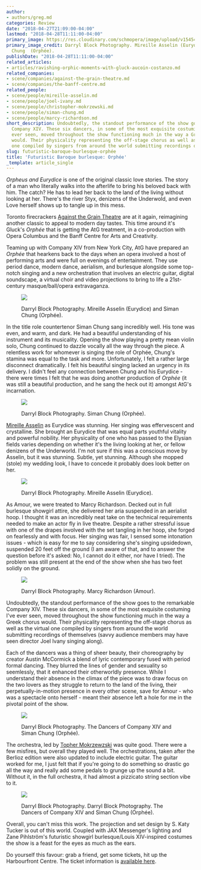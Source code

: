 ```yaml
---
author:
- authors/greg.md
categories: Review
date: "2018-04-27T21:09:00-04:00"
lastmod: "2018-04-28T11:11:00-04:00"
primary_image: https://res.cloudinary.com/schmopera/image/upload/v1545409169/media/webhook-uploads/1524877647023/sqORPHEE_1236.jpg.jpg
primary_image_credit: Darryl Block Photography. Mireille Asselin (Eurydice) and Siman
  Chung  (Orphée).
publishDate: "2018-04-28T11:11:00-04:00"
related_articles:
- articles/ravishing-orphic-moments-with-gluck-aucoin-costanzo.md
related_companies:
- scene/companies/against-the-grain-theatre.md
- scene/companies/the-banff-centre.md
related_people:
- scene/people/mireille-asselin.md
- scene/people/joel-ivany.md
- scene/people/christopher-mokrzewski.md
- scene/people/siman-chung.md
- scene/people/marcy-richardson.md
short_description: Undoubtedly, the standout performance of the show goes to the remarkable
  Company XIV. These six dancers, in some of the most exquisite costuming I&#039;ve
  ever seen, moved throughout the show functioning much in the way a Greek chorus
  would. Their physicality representing the off-stage chorus as well as the virtual
  one compiled by singers from around the world submitting recordings of themselves.
slug: futuristic-baroque-burlesque-orphée
title: 'Futuristic Baroque burlesque: Orphée'
_template: article_single
---
```

*Orpheus and Eurydice* is one of the original classic love stories. The story of a man who literally walks into the afterlife to bring his beloved back with him. The catch? He has to lead her back to the land of the living without looking at her. There's the river Styx, denizens of the Underwold, and even Love herself shows up to tangle up in this mess. 

Toronto firecrackers [Against the Grain Theatre](/scene/companies/against-the-grain-theatre/) are at it again, reimagining another classic to appeal to modern day tastes. This time around it's Gluck's *Orphée* that is getting the AtG treatment, in a co-production with Opera Columbus and the Banff Centre for Arts and Creativity. 

Teaming up with Company XIV from New York City, AtG have prepared an *Orphée* that hearkens back to the days when an opera involved a host of performing arts and were full on evenings of entertainment. They use period dance, modern dance, aerialism, and burlesque alongside some top-notch singing and a new orchestration that involves an electric guitar, digital soundscape, a virtual choir and video projections to bring to life a 21st-century masque/ball/opera extravaganza.

<figure data-type="image">

![](https://res.cloudinary.com/schmopera/image/upload/v1545409169/media/webhook-uploads/1524877431960/ORPHEE_1478.jpg.jpg)

<figcaption>Darryl Block Photography. Mireille Asselin (Eurydice) and Siman Chung  (Orphée).</figcaption>
</figure>

In the title role countertenor Siman Chung sang incredibly well. His tone was even, and warm, and dark. He had a beautiful understanding of his instrument and its musicality. Opening the show playing a pretty mean violin solo, Chung continued to dazzle vocally all the way through the piece. A relentless work for whomever is singing the role of Orphée, Chung's stamina was equal to the task and more. Unfortunately, I felt a rather large disconnect dramatically. I felt his beautiful singing lacked an urgency in its delivery. I didn't feel any connection between Chung and his Eurydice - there were times I felt that he was doing another production of *Orphée* (it was still a beautiful production, and he sang the heck out it) amongst AtG's incarnation. 

<figure data-type="image">

![](https://res.cloudinary.com/schmopera/image/upload/v1545409169/media/webhook-uploads/1524877452363/ORPHEE_546.jpg.jpg)

<figcaption>Darryl Block Photography. Siman Chung (Orphée).</figcaption>
</figure>

[Mireille Asselin](/scene/people/mireille-asselin/) as Eurydice was stunning. Her singing was effervescent and crystalline. She brought an Eurydice that was equal parts youthful vitality and powerful nobility. Her physicality of one who has passed to the Elysian fields varies depending on whether it's the living looking at her, or fellow denizens of the Underworld. I'm not sure if this was a conscious move by Asselin, but it was stunning. Subtle, yet stunning. Although she mopped (stole) my wedding look, I have to concede it probably does look better on her. 

<figure data-type="image">

![](https://res.cloudinary.com/schmopera/image/upload/v1545409169/media/webhook-uploads/1524877470469/ORPHEE_087.jpg.jpg)

<figcaption>Darryl Block Photography. Mireille Asselin (Eurydice).</figcaption>
</figure>

As Amour, we were treated to Marcy Richardson. Decked out in full burlesque showgirl attire, she delivered her aria suspended in an aerialist hoop. I thought it was an incredibly neat take on the technical requirements needed to make an actor fly in live theatre. Despite a rather stressful issue with one of the drapes involved with the set tangling in her hoop, she forged on fearlessly and with focus. Her singing was fair, I sensed some intonation issues - which is easy for me to say considering she's singing upsidedown, suspended 20 feet off the ground (I am aware of that, and to answer the question before it's asked: No, I cannot do it either, nor have I tried). The problem was still present at the end of the show when she has two feet solidly on the ground. 

<figure data-type="image">

![](https://res.cloudinary.com/schmopera/image/upload/v1545409169/media/webhook-uploads/1524877477611/ORPHEE_497.jpg.jpg)

<figcaption>Darryl Block Photography. Marcy Richardson (Amour).</figcaption>
</figure>

Undoubtedly, the standout performance of the show goes to the remarkable Company XIV. These six dancers, in some of the most exquisite costuming I've ever seen, moved throughout the show functioning much in the way a Greek chorus would. Their physicality representing the off-stage chorus as well as the virtual one compiled by singers from around the world submitting recordings of themselves (savvy audience members may have seen director Joel Ivany singing along). 

Each of the dancers was a thing of sheer beauty, their choreography by creator Austin McCormick a blend of lyric contemporary fused with period formal dancing. They blurred the lines of gender and sexuality so seemlessly, that it enhanced their otherworldly presence. While I understand their absence in the climax of the piece was to draw focus on the two lovers as they struggle to return to the land of the living, their perpetually-in-motion presence in every other scene, save for Amour - who was a spectacle onto herself - meant their absence left a hole for me in the pivotal point of the show. 

<figure data-type="image">

![](https://res.cloudinary.com/schmopera/image/upload/v1545409169/media/webhook-uploads/1524877486480/ORPHEE_776.jpg.jpg)

<figcaption>Darryl Block Photography. The Dancers of Company XIV and Siman Chung (Orphée).</figcaption>
</figure>

The orchestra, led by [Topher Mokrzewzski](/scene/people/christopher-mokrzewski/) was quite good. There were a few misfires, but overall they played well. The orchestrations, taken after the Berlioz edition were also updated to include electric guitar. The guitar worked for me, I just felt that if you're going to do something so drastic go all the way and really add some pedals to grunge up the sound a bit. Without it, in the full orchestra, it had almost a pizzicato string section vibe to it. 

<figure data-type="image">

![](https://res.cloudinary.com/schmopera/image/upload/v1545409169/media/webhook-uploads/1524877493988/ORPHEE_1046.jpg.jpg)

<figcaption>Darryl Block Photography. Darryl Block Photography. The Dancers of Company XIV and Siman Chung (Orphée).</figcaption>
</figure>

Overall, you can't miss this work. The projection and set design by S. Katy Tucker is out of this world. Coupled with JAX Messenger's lighting and Zane Pihlström's futuristic showgirl burlesque/Louis XIV-inspired costumes the show is a feast for the eyes as much as the ears. 

Do yourself this favour: grab a friend, get some tickets, hit up the Harbourfront Centre. The ticket information is [available here](http://againstthegraintheatre.com/orphee/).